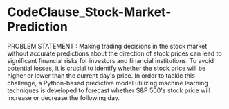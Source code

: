 # CodeClause_Stock-Market-Prediction

PROBLEM STATEMENT : Making trading decisions in the stock market without accurate predictions about the direction of stock prices can lead to significant financial risks for investors and financial institutions. To avoid potential losses, it is crucial to identify whether the stock price will be higher or lower than the current day's price. In order to tackle this challenge, a Python-based predictive model utilizing machine learning techniques is developed to forecast whether S&P 500's stock price will increase or decrease the following day.
